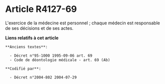 # Article R4127-69

L'exercice de la médecine est personnel ; chaque médecin est responsable de ses décisions et de ses actes.

**Liens relatifs à cet article**

	**Anciens textes**:

	  - Décret n°95-1000 1995-09-06 art. 69
	  - Code de déontologie médicale - art. 69 (Ab)

	**Codifié par**:

	  - Décret n°2004-802 2004-07-29
